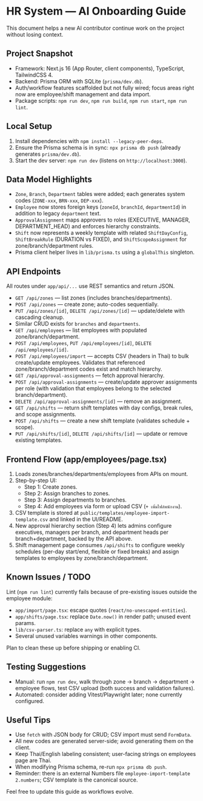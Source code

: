 # HR System — AI Onboarding Guide

This document helps a new AI contributor continue work on the project without losing context.

## Project Snapshot

- Framework: Next.js 16 (App Router, client components), TypeScript, TailwindCSS 4.
- Backend: Prisma ORM with SQLite (`prisma/dev.db`).
- Auth/workflow features scaffolded but not fully wired; focus areas right now are employee/shift management and data import.
- Package scripts: `npm run dev`, `npm run build`, `npm run start`, `npm run lint`.

## Local Setup

1. Install dependencies with `npm install --legacy-peer-deps`.
2. Ensure the Prisma schema is in sync: `npx prisma db push` (already generates `prisma/dev.db`).
3. Start the dev server: `npm run dev` (listens on `http://localhost:3000`).

## Data Model Highlights

- `Zone`, `Branch`, `Department` tables were added; each generates system codes (`ZONE-xxx`, `BRN-xxx`, `DEP-xxx`).
- `Employee` now stores foreign keys (`zoneId`, `branchId`, `departmentId`) in addition to legacy `department` text.
- `ApprovalAssignment` maps approvers to roles (EXECUTIVE, MANAGER, DEPARTMENT_HEAD) and enforces hierarchy constraints.
- `Shift` now represents a weekly template with related `ShiftDayConfig`, `ShiftBreakRule` (DURATION vs FIXED), and `ShiftScopeAssignment` for zone/branch/department rules.
- Prisma client helper lives in `lib/prisma.ts` using a `globalThis` singleton.

## API Endpoints

All routes under `app/api/...` use REST semantics and return JSON.

- `GET /api/zones` — list zones (includes branches/departments).
- `POST /api/zones` — create zone; auto-codes sequentially.
- `PUT /api/zones/[id]`, `DELETE /api/zones/[id]` — update/delete with cascading cleanup.
- Similar CRUD exists for `branches` and `departments`.
- `GET /api/employees` — list employees with populated zone/branch/department.
- `POST /api/employees`, `PUT /api/employees/[id]`, `DELETE /api/employees/[id]`.
- `POST /api/employees/import` — accepts CSV (headers in Thai) to bulk create/update employees. Validates that referenced zone/branch/department codes exist and match hierarchy.
- `GET /api/approval-assignments` — fetch approval hierarchy.
- `POST /api/approval-assignments` — create/update approver assignments per role (with validation that employees belong to the selected branch/department).
- `DELETE /api/approval-assignments/[id]` — remove an assignment.
- `GET /api/shifts` — return shift templates with day configs, break rules, and scope assignments.
- `POST /api/shifts` — create a new shift template (validates schedule + scope).
- `PUT /api/shifts/[id]`, `DELETE /api/shifts/[id]` — update or remove existing templates.

## Frontend Flow (app/employees/page.tsx)

1. Loads zones/branches/departments/employees from APIs on mount.
2. Step-by-step UI:
   - Step 1: Create zones.
   - Step 2: Assign branches to zones.
   - Step 3: Assign departments to branches.
   - Step 4: Add employees via form or upload CSV (`+ เพิ่มไฟล์พนักงาน`).
3. CSV template is stored at `public/templates/employee-import-template.csv` and linked in the UI/README.
4. New approval hierarchy section (Step 4) lets admins configure executives, managers per branch, and department heads per branch+department, backed by the API above.
5. Shift management page consumes `/api/shifts` to configure weekly schedules (per-day start/end, flexible or fixed breaks) and assign templates to employees by zone/branch/department.

## Known Issues / TODO

Lint (`npm run lint`) currently fails because of pre-existing issues outside the employee module:

- `app/import/page.tsx`: escape quotes (`react/no-unescaped-entities`).
- `app/shifts/page.tsx`: replace `Date.now()` in render path; unused event params.
- `lib/csv-parser.ts`: replace `any` with explicit types.
- Several unused variables warnings in other components.

Plan to clean these up before shipping or enabling CI.

## Testing Suggestions

- Manual: run `npm run dev`, walk through zone → branch → department → employee flows, test CSV upload (both success and validation failures).
- Automated: consider adding Vitest/Playwright later; none currently configured.

## Useful Tips

- Use `fetch` with JSON body for CRUD; CSV import must send `FormData`.
- All new codes are generated server-side; avoid generating them on the client.
- Keep Thai/English labeling consistent; user-facing strings on employees page are Thai.
- When modifying Prisma schema, re-run `npx prisma db push`.
- Reminder: there is an external Numbers file `employee-import-template 2.numbers`; CSV template is the canonical source.

Feel free to update this guide as workflows evolve.
